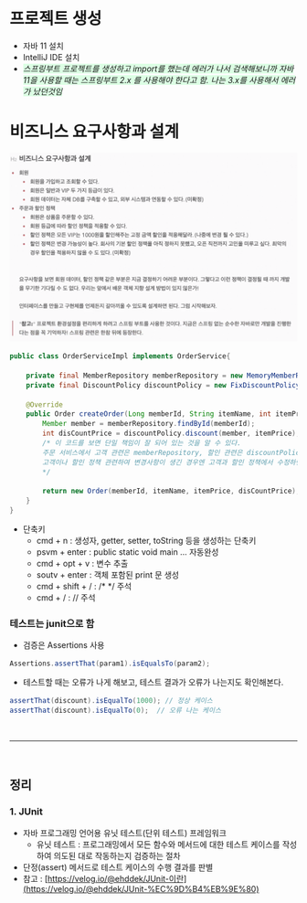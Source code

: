
# 프로젝트 생성
* 자바 11 설치
* IntelliJ IDE 설치
* <span style="background-color:#DCFFE4"> _스프링부트 프로젝트를 생성하고 import를 했는데 에러가 나서 검색해보니까 자바11을 사용할 때는 스프링부트 2.x 를 사용해야 한다고 함. 나는 3.x를 사용해서 에러가 났던것임_ </span>

# 비즈니스 요구사항과 설계
![Alt text](image-2.png)


``` java
public class OrderServiceImpl implements OrderService{

    private final MemberRepository memberRepository = new MemoryMemberRepository();
    private final DiscountPolicy discountPolicy = new FixDiscountPolicy();

    @Override
    public Order createOrder(Long memberId, String itemName, int itemPrice) {
        Member member = memberRepository.findById(memberId);
        int disCountPrice = discountPolicy.discount(member, itemPrice);
        /* 이 코드를 보면 단일 책임이 잘 되어 있는 것을 알 수 있다. 
        주문 서비스에서 고객 관련은 memberRepository, 할인 관련은 discountPolicy에서 하기 때문! 
        고객이나 할인 정책 관련하여 변경사항이 생긴 경우엔 고객과 할인 정책에서 수정하면 된다.
        */

        return new Order(memberId, itemName, itemPrice, disCountPrice);
    }
}
```

- 단축키
    - cmd + n : 생성자, getter, setter, toString 등을 생성하는 단축키
    - psvm + enter :  public static void main … 자동완성
    - cmd + opt + v : 변수 추출 
    - soutv + enter : 객체 포함된 print 문 생성
    - cmd + shift + / : /* */ 주석
    - cmd + / : // 주석


### 테스트는 junit으로 함
* 검증은 Assertions 사용
``` java
Assertions.assertThat(param1).isEqualsTo(param2); 
```
* 테스트할 때는 오류가 나게 해보고, 테스트 결과가 오류가 나는지도 확인해본다.
``` java
assertThat(discount).isEqualTo(1000); // 정상 케이스
assertThat(discount).isEqualTo(0);  // 오류 나는 케이스
```
<br>
<hr><br>

## 정리

### 1. JUnit

- 자바 프로그래밍 언어용 유닛 테스트(단위 테스트) 프레임워크
    - 유닛 테스트 : 프로그래밍에서 모든 함수와 메서드에 대한 테스트 케이스를 작성하여 의도된 대로 작동하는지 검증하는 절차
- 단정(assert) 메서드로 테스트 케이스의 수행 결과를 판별
- 참고 : [https://velog.io/@ehddek/JUnit-이란](https://velog.io/@ehddek/JUnit-%EC%9D%B4%EB%9E%80)